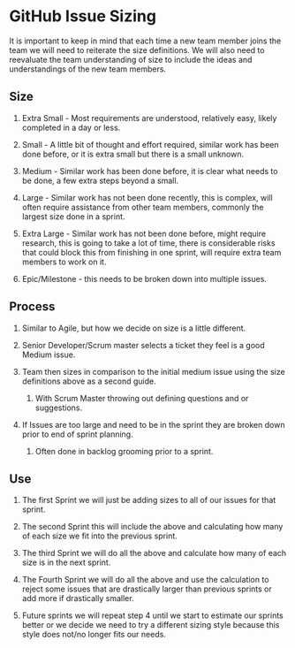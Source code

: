 # GitHub Issue Sizing

It is important to keep in mind that each time a new team member joins the
team we will need to reiterate the size definitions. We will also need to
reevaluate the team understanding of size to include the ideas and
understandings of the new team members.

## Size

1. Extra Small - Most requirements are understood, relatively easy, likely
completed in a day or less.

1. Small - A little bit of thought and effort required, similar work has been
done before, or it is extra small but there is a small unknown.

1. Medium - Similar work has been done before, it is clear what needs to be
done, a few extra steps beyond a small.

1. Large - Similar work has not been done recently, this is complex, will
often require assistance from other team members, commonly the largest size
done in a sprint.

1. Extra Large - Similar work has not been done before, might require
research, this is going to take a lot of time, there is considerable risks
that could block this from finishing in one sprint, will require extra team
members to work on it.

1. Epic/Milestone - this needs to be broken down into multiple issues.

## Process

1. Similar to Agile, but how we decide on size is a little different.

1. Senior Developer/Scrum master selects a ticket they feel is a good Medium
issue.

1. Team then sizes in comparison to the initial medium issue using the size
definitions above as a second guide.

    1. With Scrum Master throwing out defining questions and or suggestions.

1. If Issues are too large and need to be in the sprint they are broken down
prior to end of sprint planning.

    1. Often done in backlog grooming prior to a sprint.

## Use

1. The first Sprint we will just be adding sizes to all of our issues for
that sprint.

1. The second Sprint this will include the above and calculating how many of
each size we fit into the previous sprint.

1. The third Sprint we will do all the above and calculate how many of each
size is in the next sprint.

1. The Fourth Sprint we will do all the above and use the calculation to reject
some issues that are drastically larger than previous sprints or add more if
drastically smaller.

1. Future sprints we will repeat step 4 until we start to estimate our sprints
better or we decide we need to try a different sizing style because this style
does not/no longer fits our needs.
